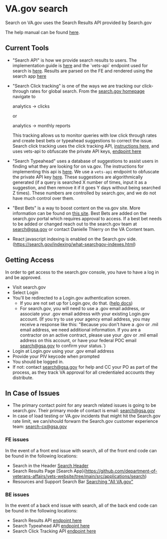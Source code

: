 # VA.gov search

Search on VA.gov uses the Search Results API provided by Search.gov

The help manual can be found [here](http://search.digitalgov.gov/manual/).

## Current Tools
- "Search API" is how we provide search results to users. The implementation guide is [here]([https://search.usa.gov/sites/7378/api_instructions](https://open.gsa.gov/api/searchgov-results/)) and the `vets-api` endpoint used for search is [here](https://github.com/department-of-veterans-affairs/vets-api/blob/master/app/controllers/v0/search_controller.rb). Results are parsed on the FE and rendered using the search app [here](https://github.com/department-of-veterans-affairs/vets-website/tree/master/src/applications/search)
- "Search Click tracking" is one of the ways we are tracking our click-through rates for global search. 
    From the [search.gov homepage](https://search.usa.gov/sites/7378) navigate to 

    analytics -> clicks 
    
    or 
    
    analytics -> monthly reports 

    This tracking allows us to monitor queries with low click through rates and create best bets or typeahead suggestions to correct the issue. Search click tracking uses the click tracking API, [instructions here](https://open.gsa.gov/api/searchgov-clicks/), and uses vets-api to obfuscate the private API keys, [endpoint here](https://github.com/department-of-veterans-affairs/vets-api/blob/master/app/controllers/v0/search_click_tracking_controller.rb)
- "Search Typeahead" uses a database of suggestions to assist users in finding what they are looking for on va.gov. The instructions for implementing this api is [here](https://search.usa.gov/sites/7378/type_ahead_api_instructions). We use a `vets-api` endpoint to obfuscate the private API key [here](https://github.com/department-of-veterans-affairs/vets-api/blob/master/app/controllers/v0/search_typeahead_controller.rb). These suggestions are algorithmically generated (if a query is searched X number of times, input it as a suggestion, and then remove it if it goes Y days without being searched Z times). These numbers are controlled by search.gov, and we do not have much control over them.
- "Best Bets" is a way to boost content on the va.gov site. More information can be found on [this site](https://search.gov/manual/best-bets.html). Best Bets are added on the search.gov portal which requires approval to access. If a best bet needs to be added or changed reach out to the search.gov team at search@gsa.gov or contact Danielle Thierry on the VA Content team.
- React javascript indexing is enabled on the Search.gov side. (https://search.gov/indexing/what-searchgov-indexes.html)

## Getting Access
In order to get access to the search.gov console, you have to have a log in and be approved. 

* Visit search.gov
* Select Login
* You'll be redirected to a Login.gov authentication screen.
    * If you are not set up for Login.gov, do that. ([help docs](https://www.login.gov/help/get-started/create-your-account/))
    * For search.gov, you will need to use a .gov email address, or associate your .gov email address with your existing Login.gov account. (If you try to use your agency email address, you may receive a response like this: "Because you don't have a .gov or .mil email address, we need additional information. If you are a contractor on an active contract, please use your .gov or .mil email address on this account, or have your federal POC email search@gsa.gov to confirm your status.`)
* Login at Login.gov using your .gov email address
* Provide your PIV keycode when prompted
* You should be logged in.
* If not: contact search@gsa.gov for help and CC your PO as part of the process, as they track VA approval for all credentialed accounts they distribute.

## In Case of Issues
- The primary contact point for any search related issues is going to be search.gov. Their primary mode of contact is email: search@gsa.gov
- In case of load testing or VA.gov incidents that might hit the Search.gov rate limit, we can/should forwarn the Search.gov customer experience team: search-cx@gsa.gov

### FE issues
In the event of a front end issue with search, all of the front end code can be found in the following locations:
- Search in the Header
[Search Header](https://github.com/department-of-veterans-affairs/vets-website/blob/main/src/platform/site-wide/user-nav/components/SearchMenu.jsx)
- Search Results Page
[Search App}(https://github.com/department-of-veterans-affairs/vets-website/tree/main/src/applications/search)
- Resources and Support Search Bar [Searching "All VA.gov"](https://github.com/department-of-veterans-affairs/vets-website/tree/main/src/applications/resources-and-support/components)

### BE issues
In the event of a back end issue with search, all of the back end code can be found in the following locations:
- Search Results API
[endpoint here](https://github.com/department-of-veterans-affairs/vets-api/blob/master/app/controllers/v0/search_controller.rb)
- Search Typeahead API
[endpoint here](https://github.com/department-of-veterans-affairs/vets-api/blob/master/app/controllers/v0/search_typeahead_controller.rb)
- Search Click Tracking API
[endpoint here](https://github.com/department-of-veterans-affairs/vets-api/blob/master/app/controllers/v0/search_click_tracking_controller.rb)

